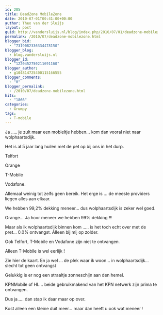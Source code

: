```yaml
---
id: 285
title: DeadZone MobileZone
date: 2010-07-01T00:41:00+00:00
author: Theo van der Sluijs
layout: post
guid: http://vandersluijs.nl/blog/index.php/2010/07/01/deadzone-mobilezone/
permalink: /2010/07/deadzone-mobilezone.html
blogger_bid:
  - "7319082336334478150"
blogger_blog:
  - blog.vandersluijs.nl
blogger_id:
  - "1220452750211691160"
blogger_author:
  - g104814725400115166555
blogger_comments:
  - "0"
blogger_permalink:
  - /2010/07/deadzone-mobilezone.html
hits:
  - "1866"
categories:
  - Grumpy
tags:
  - T-mobile
---
```

Ja ….. je zult maar een mobieltje hebben… kom dan vooral niet naar wolphaartsdijk.

Het is al 5 jaar lang huilen met de pet op bij ons in het durp.

Telfort

Orange

T-Mobile

Vodafone.

Allemaal weinig tot zelfs geen bereik. Het erge is … de meeste providers liegen alles aan elkaar.

We hebben 99,2% dekking meneer… dus wolphaartsdijk is zeker wel goed.

Orange… Ja hoor meneer we hebben 99% dekking !!!

Maar als ik wolphaartsdijk binnen kom ….. is het toch echt over met de pret… 0.0% ontvangst. Alleen bij mij op zolder.

Ook Telfort, T-Mobile en Vodafone zijn niet te ontvangen.

Alleen T-Mobile is wel eerlijk !

Zie hier de kaart. En ja wel … de plek waar ik woon… in wolphaartsdijk… slecht tot geen ontvangst

Gelukkig is er nog een straaltje zonneschijn aan den hemel.

KPNMobile of HI…. beide gebruikmakend van het KPN netwerk zijn prima te ontvangen.

Dus ja….. dan stap ik daar maar op over.

Kost alleen een kleine duit meer… maar dan heeft u ook wat meneer !